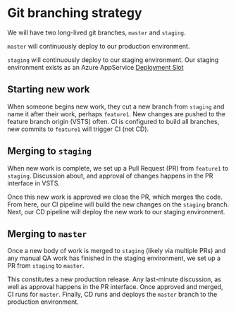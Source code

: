 # Git branching strategy

We will have two long-lived git branches, `master` and `staging`.

`master` will continuously deploy to our production environment.

`staging` will continuously deploy to our staging environment.
Our staging environment exists as an Azure AppService [Deployment Slot](http://blog.amitapple.com/post/2014/11/azure-websites-slots/)

## Starting new work

When someone begins new work, they cut a new branch from `staging` and name it after their work, perhaps `feature1`.  New changes are pushed to the feature branch origin (VSTS) often. CI is configured to build all branches, new commits to `feature1` will trigger CI (not CD).

## Merging to `staging`

When new work is complete, we set up a Pull Request (PR) from `feature1` to `staging`. Discussion about, and approval of changes happens in the PR interface in VSTS.

Once this new work is approved we close the PR, which merges the code.
From here, our CI pipeline will build the new changes on the `staging` branch.  Next, our CD pipeline will deploy the new work to our staging environment.

## Merging to `master`

Once a new body of work is merged to `staging` (likely via multiple PRs) and any manual QA work has finished in the staging environment, we set up a PR from `staging` to `master`.

This constitutes a new production release.  Any last-minute discussion, as well as approval happens in the PR interface. Once approved and merged, CI runs for `master`.  Finally, CD runs and deploys the `master` branch to the production environment.